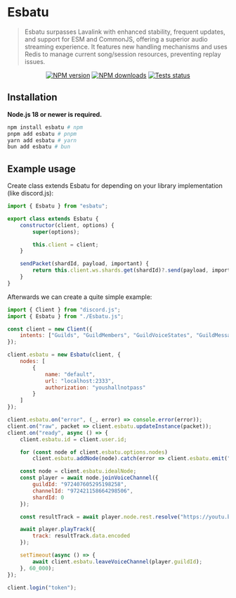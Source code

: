 # Esbatu

> Esbatu surpasses Lavalink with enhanced stability, frequent updates, and support for ESM and CommonJS, offering a superior audio streaming experience. It features new handling mechanisms and uses Redis to manage current song/session resources, preventing replay issues.

<div align="center">
    <a href="https://www.npmjs.com/package/esbatu"><img src="https://img.shields.io/npm/v/esbatu.svg?maxAge=3600" alt="NPM version" ><a/>
    <a href="https://www.npmjs.com/package/esbatu"><img src="https://img.shields.io/npm/dt/esbatu.svg?maxAge=3600" alt="NPM downloads" /></a>
    <a href="https://github.com/stegripe/esbatu/actions"><img src="https://github.com/stegripe/esbatu/actions/workflows/test.yaml/badge.svg" alt="Tests status" /></a>
</div>

## Installation

**Node.js 18 or newer is required.**

```sh
npm install esbatu # npm
pnpm add esbatu # pnpm
yarn add esbatu # yarn
bun add esbatu # bun
```

## Example usage

Create class extends Esbatu for depending on your library implementation (like discord.js):

```js
import { Esbatu } from "esbatu";

export class extends Esbatu {
    constructor(client, options) {
        super(options);

        this.client = client;
    }

    sendPacket(shardId, payload, important) {
        return this.client.ws.shards.get(shardId)?.send(payload, important);
    }
}
```

Afterwards we can create a quite simple example:

```js
import { Client } from "discord.js";
import { Esbatu } from "./Esbatu.js";

const client = new Client({
    intents: ["Guilds", "GuildMembers", "GuildVoiceStates", "GuildMessages"]
});

client.esbatu = new Esbatu(client, {
    nodes: [
        {
            name: "default",
            url: "localhost:2333",
            authorization: "youshallnotpass"
        }
    ]
});

client.esbatu.on("error", (_, error) => console.error(error));
client.on("raw", packet => client.esbatu.updateInstance(packet));
client.on("ready", async () => {
    client.esbatu.id = client.user.id;

    for (const node of client.esbatu.options.nodes)
        client.esbatu.addNode(node).catch(error => client.esbatu.emit("error", node.name, error));

    const node = client.esbatu.idealNode;
    const player = await node.joinVoiceChannel({
        guildId: "972407605295198258",
        channelId: "972421158664298506",
        shardId: 0
    });

    const resultTrack = await player.node.rest.resolve("https://youtu.be/caryNKvasJI");

    await player.playTrack({
        track: resultTrack.data.encoded
    });

    setTimeout(async () => {
        await client.esbatu.leaveVoiceChannel(player.guildId);
    }, 60_000);
});

client.login("token");
```
